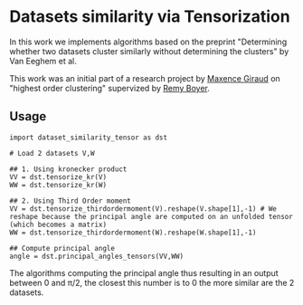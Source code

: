 # Datasets similarity via Tensorization

In this work we implements algorithms based on the preprint "Determining whether two datasets cluster similarly without determining the clusters" by Van Eeghem et al.

This work was an initial part of a research project by [Maxence Giraud](https://github.com/MaxenceGiraud) on "highest order clustering" supervized by [Remy Boyer](https://pro.univ-lille.fr/remy-boyer/). 

## Usage 

```python3
import dataset_similarity_tensor as dst

# Load 2 datasets V,W

## 1. Using kronecker product
VV = dst.tensorize_kr(V) 
WW = dst.tensorize_kr(W)

## 2. Using Third Order moment
VV = dst.tensorize_thirdordermoment(V).reshape(V.shape[1],-1) # We reshape because the principal angle are computed on an unfolded tensor (which becomes a matrix)
WW = dst.tensorize_thirdordermoment(W).reshape(W.shape[1],-1)

## Compute principal angle 
angle = dst.principal_angles_tensors(VV,WW)
```

The algorithms computing the principal angle thus resulting in an output between 0 and π/2, the closest this number is to 0 the more similar are the 2 datasets.